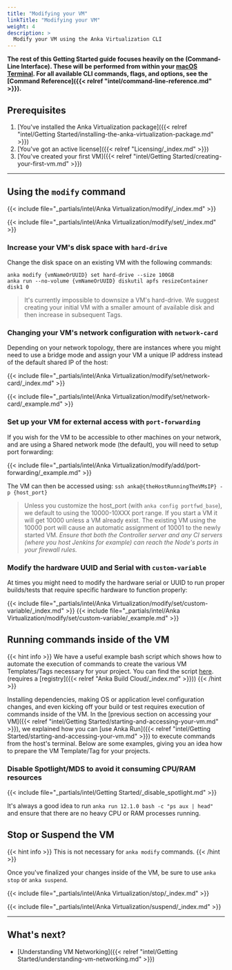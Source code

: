```yaml
---
title: "Modifying your VM"
linkTitle: "Modifying your VM"
weight: 4
description: >
  Modify your VM using the Anka Virtualization CLI
---
```


**The rest of this Getting Started guide focuses heavily on the (Command-Line Interface). These will be performed from within your [macOS Terminal](https://support.apple.com/guide/terminal/welcome/mac). For all available CLI commands, flags, and options, see the [Command Reference]({{< relref "intel/command-line-reference.md" >}}).**

## Prerequisites

1. [You've installed the Anka Virtualization package]({{< relref "intel/Getting Started/installing-the-anka-virtualization-package.md" >}})
2. [You've got an active license]({{< relref "Licensing/_index.md" >}})
3. [You've created your first VM]({{< relref "intel/Getting Started/creating-your-first-vm.md" >}})

---

## Using the `modify` command

{{< include file="_partials/intel/Anka Virtualization/modify/_index.md" >}}

{{< include file="_partials/intel/Anka Virtualization/modify/set/_index.md" >}}

### Increase your VM's disk space with `hard-drive`

Change the disk space on an existing VM with the following commands:

```shell
anka modify {vmNameOrUUID} set hard-drive --size 100GB
anka run --no-volume {vmNameOrUUID} diskutil apfs resizeContainer disk1 0
```

> It's currently impossible to downsize a VM's hard-drive. We suggest creating your initial VM with a smaller amount of available disk and then increase in subsequent Tags.

### Changing your VM's network configuration with `network-card`

Depending on your network topology, there are instances where you might need to use a bridge mode and assign your VM a unique IP address instead of the default shared IP of the host:

{{< include file="_partials/intel/Anka Virtualization/modify/set/network-card/_index.md" >}}

{{< include file="_partials/intel/Anka Virtualization/modify/set/network-card/_example.md" >}}


### Set up your VM for external access with `port-forwarding`

If you wish for the VM to be accessible to other machines on your network, and are using a Shared network mode (the default), you will need to setup port forwarding:

{{< include file="_partials/intel/Anka Virtualization/modify/add/port-forwarding/_example.md" >}}

The VM can then be accessed using: `ssh anka@{theHostRunningTheVMsIP} -p {host_port}`

> Unless you customize the host_port (with `anka config portfwd_base`), we default to using the 10000-10XXX port range. If you start a VM it will get 10000 unless a VM already exist. The existing VM using the 10000 port will cause an automatic assignment of 10001 to the newly started VM. _Ensure that both the Controller server and any CI servers (where you host Jenkins for example) can reach the Node's ports in your firewall rules._

### Modify the hardware UUID and Serial with `custom-variable`

At times you might need to modify the hardware serial or UUID to run proper builds/tests that require specific hardware to function properly:

{{< include file="_partials/intel/Anka Virtualization/modify/set/custom-variable/_index.md" >}}
{{< include file="_partials/intel/Anka Virtualization/modify/set/custom-variable/_example.md" >}}

## Running commands inside of the VM

{{< hint info >}}
We have a useful example bash script which shows how to automate the execution of commands to create the various VM Templates/Tags necessary for your project. You can find the script [here](https://github.com/veertuinc/getting-started/blob/master/create-vm-template-tags.bash). (requires a [registry]({{< relref "Anka Build Cloud/_index.md" >}}))
{{< /hint >}}

Installing dependencies, making OS or application level configuration changes, and even kicking off your build or test requires execution of commands inside of the VM. In the [previous section on accessing your VM]({{< relref "intel/Getting Started/starting-and-accessing-your-vm.md" >}}), we explained how you can [use Anka Run]({{< relref "intel/Getting Started/starting-and-accessing-your-vm.md" >}}) to execute commands from the host's terminal. Below are some examples, giving you an idea how to prepare the VM Template/Tag for your projects.

### Disable Spotlight/MDS to avoid it consuming CPU/RAM resources

{{< include file="_partials/intel/Getting Started/_disable_spotlight.md" >}}

It's always a good idea to run `anka run 12.1.0 bash -c "ps aux | head"` and ensure that there are no heavy CPU or RAM processes running.

## Stop or Suspend the VM

{{< hint info >}}
This is not necessary for `anka modify` commands.
{{< /hint >}}

Once you've finalized your changes inside of the VM, be sure to use `anka stop` or `anka suspend`.

{{< include file="_partials/intel/Anka Virtualization/stop/_index.md" >}}

{{< include file="_partials/intel/Anka Virtualization/suspend/_index.md" >}}

---

## What's next?

- [Understanding VM Networking]({{< relref "intel/Getting Started/understanding-vm-networking.md" >}})
